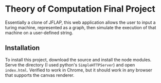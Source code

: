 # Theory of Computation Final Project

Essentially a clone of JFLAP, this web application allows the user to input a turing machine, represented as a graph, then simulate the execution of that machine on a user-defined string.

## Installation

To install this project, download the source and install the node modules. Serve the directory (I used python's `SimpleHTTPServer`) and open `index.html`. Verified to work in Chrome, but it should work in any browser that supports the canvas renderer.
